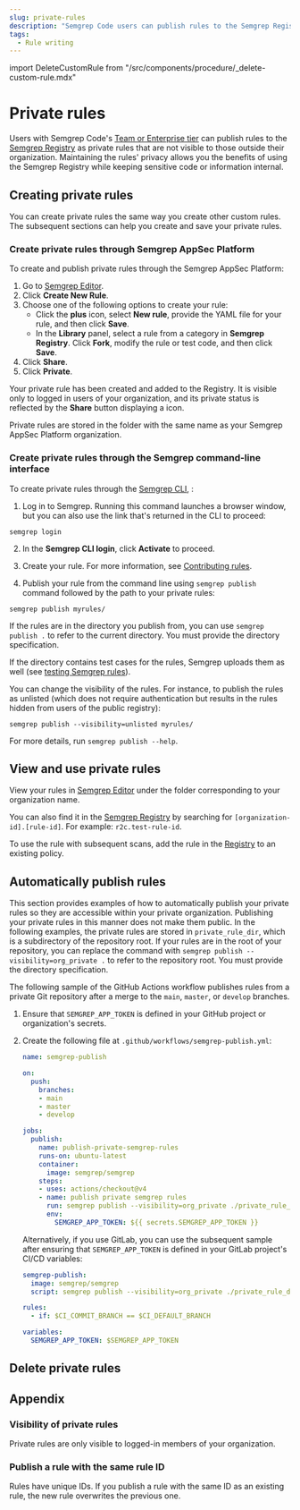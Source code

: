 ```yaml
---
slug: private-rules
description: "Semgrep Code users can publish rules to the Semgrep Registry that are not visible to others outside their organization. This can be useful for organizations where rules may contain code-sensitive information or legal requirements prevent using a public registry."
tags:
  - Rule writing
---
```


import DeleteCustomRule from "/src/components/procedure/_delete-custom-rule.mdx"

# Private rules

Users with Semgrep Code's [Team or Enterprise tier](https://semgrep.dev/pricing) can publish rules to the [Semgrep Registry](https://semgrep.dev/explore) as private rules that are not visible to those outside their organization. Maintaining the rules' privacy allows you the benefits of using the Semgrep Registry while keeping sensitive code or information internal.

## Creating private rules

You can create private rules the same way you create other custom rules. The subsequent sections can help you create and save your private rules.

### Create private rules through Semgrep AppSec Platform

To create and publish private rules through the Semgrep AppSec Platform:

1. Go to [Semgrep Editor](https://semgrep.dev/orgs/-/editor).
1. Click <i className="fa-solid fa-file-plus-minus inline_svg"></i> **Create New Rule**.
1. Choose one of the following options to create your rule:
    - Click the <i class="fa-solid fa-circle-plus"></i> **plus** icon, select **New rule**, provide the YAML file for your rule, and then click <i className="fa-solid fa-floppy-disk inline_svg"></i> **Save**.
    - In the <i class="fa-solid fa-server"></i> **Library** panel, select a rule from a category in **Semgrep Registry**. Click <i className="fa-solid fa-code-branch inline_svg"></i> **Fork**, modify the rule or test code, and then click <i className="fa-solid fa-floppy-disk inline_svg"></i> **Save**.
1. Click <i className="fa-solid fa-earth-americas inline_svg"></i> **Share**.
1. Click <i className="fa-solid fa-lock inline_svg"></i> **Private**.

Your private rule has been created and added to the Registry. It is visible only to logged in users of your organization, and its private status is reflected by the **Share** button displaying a <i className="fa-solid fa-lock inline_svg"></i> icon.

Private rules are stored in the folder with the same name as your Semgrep AppSec Platform organization.

### Create private rules through the Semgrep command-line interface

To create private rules through the [Semgrep CLI](/getting-started/quickstart), :

1. Log in to Semgrep. Running this command launches a browser window, but you can also use the link that's returned in the CLI to proceed:

  ```console
  semgrep login
  ```

2. In the **Semgrep CLI login**, click **Activate** to proceed.

3. Create your rule. For more information, see [Contributing rules](/contributing/contributing-to-semgrep-rules-repository).

4. Publish your rule from the command line using `semgrep publish` command followed by the path to your private rules:

  ```console
  semgrep publish myrules/
  ```

If the rules are in the directory you publish from, you can use `semgrep publish .` to refer to the current directory. You must provide the directory specification.

If the directory contains test cases for the rules, Semgrep uploads them as well (see [testing Semgrep rules](/writing-rules/testing-rules)).

You can change the visibility of the rules. For instance, to publish the rules as unlisted (which does not require authentication but results in the rules hidden from users of the public registry):

```console
semgrep publish --visibility=unlisted myrules/
```

For more details, run `semgrep publish --help`.

## View and use private rules

View your rules in [Semgrep Editor](https://semgrep.dev/orgs/-/editor) under the folder corresponding to your organization name.

You can also find it in the [Semgrep Registry](https://semgrep.dev/explore) by searching for `[organization-id].[rule-id]`. For example: `r2c.test-rule-id`.

To use the rule with subsequent scans, add the rule in the [Registry](https://semgrep.dev/explore) to an existing policy.

## Automatically publish rules

This section provides examples of how to automatically publish your private rules so they are accessible within your private organization. Publishing your private rules in this manner does not make them public. In the following examples, the private rules are stored in `private_rule_dir`, which is a subdirectory of the repository root. If your rules are in the root of your repository, you can replace the command with `semgrep publish --visibility=org_private .` to refer to the repository root. You must provide the directory specification.

The following sample of the GitHub Actions workflow publishes rules from a private Git repository after a merge to the `main`, `master`, or `develop` branches.

1. Ensure that `SEMGREP_APP_TOKEN` is defined in your GitHub project or organization's secrets.
2. Create the following file at `.github/workflows/semgrep-publish.yml`:
    ```yaml
    name: semgrep-publish

    on:
      push:
        branches:
        - main
        - master
        - develop

    jobs:
      publish:
        name: publish-private-semgrep-rules
        runs-on: ubuntu-latest
        container:
          image: semgrep/semgrep
        steps:
        - uses: actions/checkout@v4
        - name: publish private semgrep rules
          run: semgrep publish --visibility=org_private ./private_rule_dir
          env:
            SEMGREP_APP_TOKEN: ${{ secrets.SEMGREP_APP_TOKEN }}
    ```

    Alternatively, if you use GitLab, you can use the subsequent sample after ensuring that `SEMGREP_APP_TOKEN` is defined in your GitLab project's CI/CD variables:
    ```yaml
    semgrep-publish:
      image: semgrep/semgrep
      script: semgrep publish --visibility=org_private ./private_rule_dir

    rules:
      - if: $CI_COMMIT_BRANCH == $CI_DEFAULT_BRANCH

    variables:
      SEMGREP_APP_TOKEN: $SEMGREP_APP_TOKEN
    ```

## Delete private rules

<DeleteCustomRule />

## Appendix

### Visibility of private rules

Private rules are only visible to logged-in members of your organization.

### Publish a rule with the same rule ID

Rules have unique IDs. If you publish a rule with the same ID as an existing rule, the new rule overwrites the previous one.
